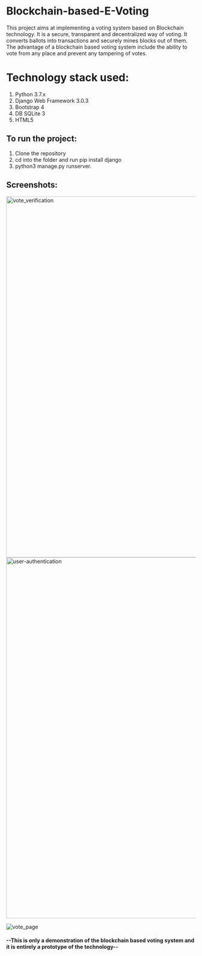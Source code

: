 # Blockchain-based-E-Voting

This project aims at implementing a voting system based on Blockchain technology. It is a secure, transparent and decentralized way of voting.
It converts ballots into transactions and securely mines blocks out of them. The advantage of a blockchain based voting system include the ability to vote from any place and prevent any tampering of votes.


# Technology stack used:
1. Python 3.7.x
2. Django Web Framework 3.0.3
3. Bootstrap 4
4. DB SQLite 3
5. HTML5

## To run the project:
1. Clone the repository
2. cd into the folder and run pip install django
3. python3 manage.py runserver.

## Screenshots:
<img width="960" alt="vote_verification" src="https://user-images.githubusercontent.com/54449305/80915076-5679dc80-8d6d-11ea-9650-3fe960bd9896.png">

<img width="960" alt="user-authentication" src="https://user-images.githubusercontent.com/54449305/80915092-73161480-8d6d-11ea-923a-15f4788d8e40.png">

![vote_page](https://user-images.githubusercontent.com/54449305/80915104-8a550200-8d6d-11ea-9880-d0c111d4d096.png)




#### --This is only a demonstration of the blockchain based voting system and it is entirely a prototype of the technology--
